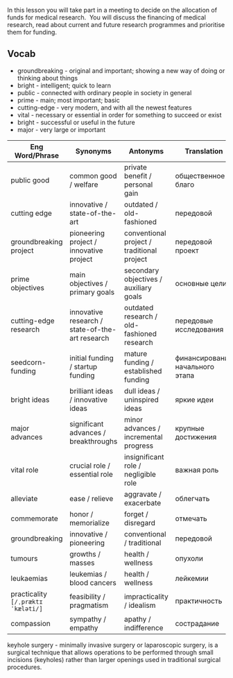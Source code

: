 In this lesson you will take part in a meeting to decide on the allocation of funds for medical research.  You will discuss the financing of medical research, read about current and future research programmes and prioritise them for funding.


## Vocab

- groundbreaking - original and important; showing a new way of doing or thinking about things
- bright - intelligent; quick to learn
- public - connected with ordinary people in society in general
- prime - main; most important; basic
- cutting-edge - very modern, and with all the newest features
- vital - necessary or essential in order for something to succeed or exist
- bright - successful or useful in the future
- major - very large or important



| Eng Word/Phrase                      | Synonyms                                        | Antonyms                                   | Translation                 |
| ------------------------------------ | ----------------------------------------------- | ------------------------------------------ | ------------------------------- |
| public good                          | common good / welfare                           | private benefit / personal gain            | общественное благо              |
| cutting edge                         | innovative / state-of-the-art                   | outdated / old-fashioned                   | передовой                       |
| groundbreaking project               | pioneering project / innovative project         | conventional project / traditional project | передовой проект                |
| prime objectives                     | main objectives / primary goals                 | secondary objectives / auxiliary goals     | основные цели                   |
| cutting-edge research                | innovative research / state-of-the-art research | outdated research / old-fashioned research | передовые исследования          |
| seedcorn-funding                     | initial funding / startup funding               | mature funding / established funding       | финансирование начального этапа |
| bright ideas                         | brilliant ideas / innovative ideas              | dull ideas / uninspired ideas              | яркие идеи                      |
| major advances                       | significant advances / breakthroughs            | minor advances / incremental progress      | крупные достижения              |
| vital role                           | crucial role / essential role                   | insignificant role / negligible role       | важная роль                     |
| alleviate                            | ease / relieve                                  | aggravate / exacerbate                     | облегчать                       |
| commemorate                          | honor / memorialize                             | forget / disregard                         | отмечать                        |
| groundbreaking                       | innovative / pioneering                         | conventional / traditional                 | передовой                       |
| tumours                              | growths / masses                                | health / wellness                          | опухоли                         |
| leukaemias                           | leukemias / blood cancers                       | health / wellness                          | лейкемии                        |
| practicality<br>`[/ˌpræktɪˈkæləti/]` | feasibility / pragmatism                        | impracticality / idealism                  | практичность                    |
| compassion                           | sympathy / empathy                              | apathy / indifference                      | сострадание                     |

keyhole surgery - minimally invasive surgery or laparoscopic surgery, is a surgical technique that allows operations to be performed through small incisions (keyholes) rather than larger openings used in traditional surgical procedures.


